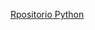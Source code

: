 [Rpositorio Python](https://github.com/MatheoLamiral/Python-seminario-de-lenguajes-UNLP "Rpositorio Python")